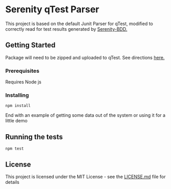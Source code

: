 # Serenity qTest Parser

This project is based on the default Junit Parser for qTest, modified to correctly read for test results generated by [Serenity-BDD.](https://github.com/serenity-bdd)

## Getting Started

Package will need to be zipped and uploaded to qTest.  See directions [here.](https://support.qasymphony.com/hc/en-us/articles/360004711012-Develop-Custom-Test-Result-Parser-for-Universal-Agent)

### Prerequisites

Requires Node js

### Installing

```
npm install
```

End with an example of getting some data out of the system or using it for a little demo

## Running the tests

```
npm test
```

## License

This project is licensed under the MIT License - see the [LICENSE.md](LICENSE.md) file for details
